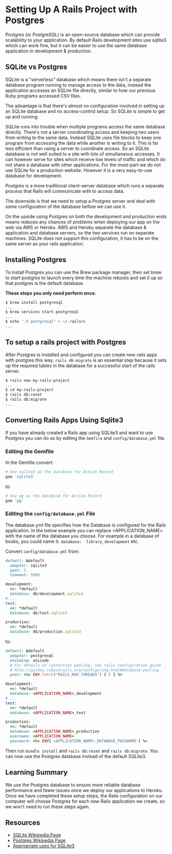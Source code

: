 
# Setting Up A Rails Project with Postgres

Postgres (or PostgreSQL) is an open-source database which can provide scalability to your application.  By default Rails development sites use sqlite3 which can work fine, but it can be easier to use the same database application in development & production.  

## SQLite vs Postgres

SQLite is a "serverless" database which means there isn't a separate database program running to manage access to the data, instead the application accesses an SQLite file directly, similar to how our previous Ruby programs accessed CSV files.  

The advantage is that there's almost no configuration involved in setting up an SQLite database and no access-control setup.  So SQLite is simple to get up and running.  

SQLite runs into trouble when multiple programs access the same database directly.  There's not a server coordinating access and keeping two users from writing to the same data.  Instead SQLite uses file blocks to keep one program from accessing the data while another is writing to it.  This is far less efficient than using a server to coordinate access.  So an SQLite database is not well suited to a site with lots of simultaneous accesses.  It can however serve for sites which receive low levels of traffic and which do not share a database with other applications.  For the most-part we do not use SQLite for a production website.  However it is a very easy-to-use database for development.

Postgres is a more traditional client-server database which runs a separate process that Rails will communicate with to access data.  

The downside is that we need to setup a Postgres server and deal with some configuration of the database before we can use it.  

On the upside using Postgres on both the development and production ends means reduces any chances of problems when deploying our app on the web via AWS or Heroku. AWS and Heroku separate the database & application and database servers, so the two services run on separate machines.  SQLite does not support this configuration, it has to be on the same server as your rails application.  


## Installing Postgres

To install Postgres you can use the Brew package manager, then set brew to start postgres to launch every time the machine reboots and set it up so that postgres is the default database.  

**These steps you only need perform once.**

```bash
$ brew install postgresql
...
$ brew services start postgresql
...
$ echo "-d postgresql" > ~/.railsrc
...
```

## To setup a rails project with Postgres

After Postgres is installed and configured you can create new rails apps with postgres this way.  `rails db:migrate` is an essential step because it sets up the required tables in the database for a successful start of the rails server.  

```bash
$ rails new my-rails-project
...
$ cd my-rails-project
$ rails db:reset
$ rails db:migrate
...
```

## Converting Rails Apps Using Sqlite3


If you have already created a Rails app using SQLite3 and want to use Postgres you can do so by editing the `Gemfile` and `config/database.yml` file.

### Editing the Gemfile
In the Gemfile convert:  

```ruby
# Use sqlite3 as the database for Active Record
gem 'sqlite3'
```

to:

```ruby
# Use pg as the database for Active Record
gem 'pg'
```

### Editing the `config/database.yml` File

The database.yml file specifies how the Database is configured for the Rails application.  In the below example you can replace <APPLICATION_NAME> with the name of the database you choose.  For example in a database of books, you could name it.  `database:  library_development` etc.  

Convert `config/database.yml` from:

```ruby
default: &default
  adapter: sqlite3
  pool: 5
  timeout: 5000

development:
  <<: *default
  database: db/development.sqlite3
# ...
test:
  <<: *default
  database: db/test.sqlite3

production:
  <<: *default
  database: db/production.sqlite3
```

to:

```ruby
default: &default
  adapter: postgresql
  encoding: unicode
  # For details on connection pooling, see rails configuration guide
  # http://guides.rubyonrails.org/configuring.html#database-pooling
  pool: <%= ENV.fetch("RAILS_MAX_THREADS") { 5 } %>

development:
  <<: *default
  database: <APPLICATION_NAME>_development
# ...
test:
  <<: *default
  database: <APPLICATION_NAME>_test

production:
  <<: *default
  database: <APPLICATION_NAME>_production
  username: <APPLICATION_NAME>
  password: <%= ENV['<APPLICATION_NAME>_DATABASE_PASSWORD'] %>
```

Then run `bundle install` and `rails db:reset` and `rails db:migrate`.  You can now use the Postgres database instead of the default SQLite3.

## Learning Summary
We use the Postgres database to ensure more reliable database performance and fewer issues once we deploy our applications to Heroku. Once we have completed these setup steps, the Rails configuration on our computer will choose Postgres for each new Rails application we create, so we won't need to run these steps again.

## Resources

-  [SQLite Wikipedia Page](https://en.wikipedia.org/wiki/SQLite)
-  [Postgres Wikipedia Page](https://en.wikipedia.org/wiki/PostgreSQL)
-  [Appropriate uses for SQLite3](https://www.sqlite.org/whentouse.html)
